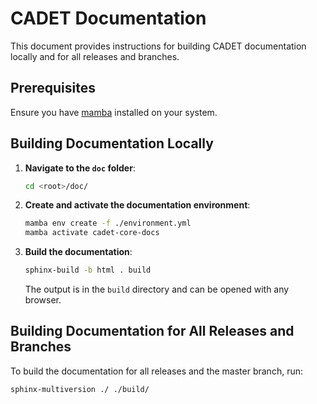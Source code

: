 # CADET Documentation

This document provides instructions for building CADET documentation locally and for all releases and branches.

## Prerequisites

Ensure you have [mamba](https://mamba.readthedocs.io/en/latest/installation.html) installed on your system.

## Building Documentation Locally

1. **Navigate to the `doc` folder**:

    ```sh
    cd <root>/doc/
    ```

2. **Create and activate the documentation environment**:

    ```sh
    mamba env create -f ./environment.yml
    mamba activate cadet-core-docs
    ```

3. **Build the documentation**:

    ```sh
    sphinx-build -b html . build
    ```

    The output is in the `build` directory and can be opened with any browser.

## Building Documentation for All Releases and Branches

To build the documentation for all releases and the master branch, run:

```sh
sphinx-multiversion ./ ./build/
```

